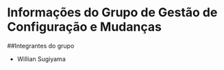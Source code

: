 # Informações do Grupo de Gestão de Configuração e Mudanças

##Integrantes do grupo

* Willian Sugiyama
